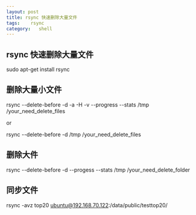 ```yaml
---
layout: post
title: rsync 快速删除大量文件
tags:    rsync  
category:   shell
---
```


## rsync 快速删除大量文件

sudo apt-get install rsync

## 删除大量小文件

rsync --delete-before -d -a -H -v --progress --stats /tmp /your_need_delete_files

or

rsync --delete-before -d /tmp /your_need_delete_files
 

## 删除大件

rsync  --delete-before -d --progess --stats /tmp /your_need_delete_folder


## 同步文件

rsync -avz top20 ubuntu@192.168.70.122:/data/public/testtop20/

